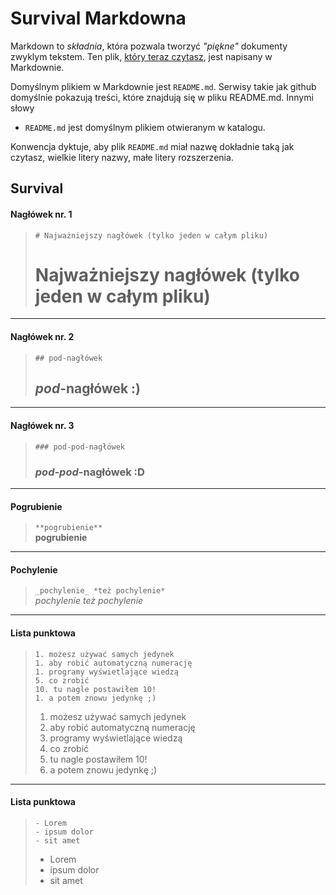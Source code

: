 Survival Markdowna
==================

Markdown to _składnia_, która pozwala tworzyć _"piękne"_ dokumenty zwyklym tekstem. Ten plik, [który teraz czytasz](https://raw.githubusercontent.com/unamatasanatarai/survival-zielonego-it/main/survivale/markdown/README.md), jest napisany w Markdownie.

Domyślnym plikiem w Markdownie jest `README.md`. Serwisy takie jak github domyślnie pokazują treści, które znajdują się w pliku README.md. Innymi słowy

- `README.md` jest domyślnym plikiem otwieranym w katalogu.

Konwencja dyktuje, aby plik `README.md` miał nazwę dokładnie taką jak czytasz, wielkie litery nazwy, małe litery rozszerzenia.

## Survival

#### Nagłówek nr. 1

> `# Najważniejszy nagłówek (tylko jeden w całym pliku)`
> # Najważniejszy nagłówek (tylko jeden w całym pliku)

---

#### Nagłówek nr. 2

> `## pod-nagłówek`
> ## _pod_-nagłówek :)

---

#### Nagłówek nr. 3

> `### pod-pod-nagłówek` 
> ### _pod-pod_-nagłówek :D

---

#### Pogrubienie

> `**pogrubienie**` \
> **pogrubienie**

---

#### Pochylenie

> `_pochylenie_ *też pochylenie*` \
> _pochylenie_ *też pochylenie*

---

#### Lista punktowa

> ```console
> 1. możesz używać samych jedynek
> 1. aby robić automatyczną numerację
> 1. programy wyświetlające wiedzą
> 5. co zrobić
> 10. tu nagle postawiłem 10!
> 1. a potem znowu jedynkę ;)
> ```
> 
> 1. możesz używać samych jedynek
> 1. aby robić automatyczną numerację
> 1. programy wyświetlające wiedzą
> 5. co zrobić
> 10. tu nagle postawiłem 10!
> 1. a potem znowu jedynkę ;)

---

#### Lista punktowa

> ```
> - Lorem
> - ipsum dolor
> - sit amet
> ```
> 
> - Lorem
> - ipsum dolor
> - sit amet